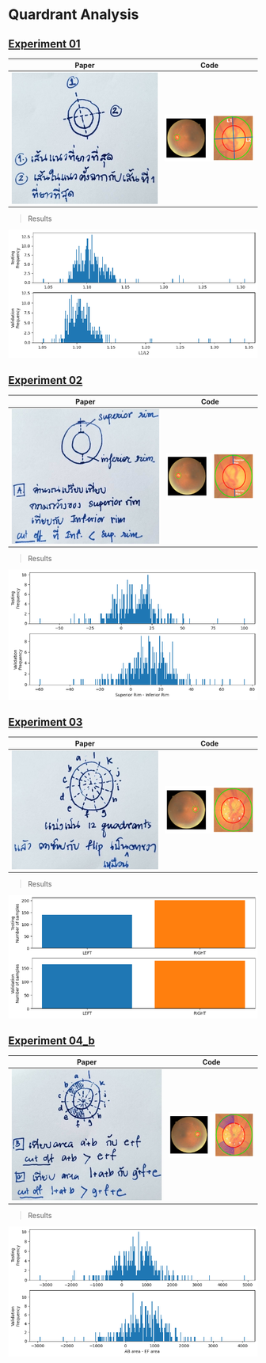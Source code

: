 # Quardrant Analysis

## [Experiment 01](exp01) 

| Paper| Code |
|-------|--------|
| ![](exp01/figs/IMG_1777.jpg)  | ![](exp01/src/main01.png) | 

> Results

![](exp01/src/analyze_main01.png)

## [Experiment 02](exp02) 

| Paper| Code |
|-------|--------|
| ![](exp02/figs/IMG_1778.jpg)  | ![](exp02/src/main01.png) | 

> Results

![](exp02/src/analyze_main01.png)

## [Experiment 03](exp03) 

| Paper| Code |
|-------|--------|
| ![](exp03/figs/IMG_1779.jpg)  | ![](exp03/src/main01.png) | 

> Results

![](exp03/src/analyze_main01.png)

## [Experiment 04_b](exp04_b) 

| Paper| Code |
|-------|--------|
| ![](exp04_b/figs/IMG_1780.jpg)  | ![](exp04_b/src/main01.png) | 

> Results

![](exp04_b/src/analyze_main01.png)
